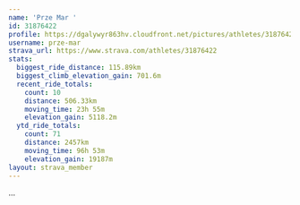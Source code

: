 ```yaml
---
name: 'Prze Mar '
id: 31876422
profile: https://dgalywyr863hv.cloudfront.net/pictures/athletes/31876422/22548952/2/large.jpg
username: prze-mar
strava_url: https://www.strava.com/athletes/31876422
stats:
  biggest_ride_distance: 115.89km
  biggest_climb_elevation_gain: 701.6m
  recent_ride_totals:
    count: 10
    distance: 506.33km
    moving_time: 23h 55m
    elevation_gain: 5118.2m
  ytd_ride_totals:
    count: 71
    distance: 2457km
    moving_time: 96h 53m
    elevation_gain: 19187m
layout: strava_member
--- 
```

...
